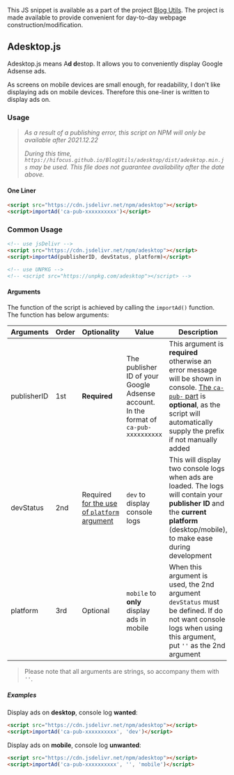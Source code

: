 This JS snippet is available as a part of the project [Blog Utils](https://github.com/hifocus/BlogUltils). The project is made available to provide convenient for day-to-day webpage construction/modification.

## Adesktop.js

Adesktop.js means A**d d**estop. It allows you to conveniently display Google Adsense ads.

As screens on mobile devices are small enough, for readability, I don't like displaying ads on mobile devices. Therefore this one-liner is written to display ads on.

### Usage

> *As a result of a publishing error, this script on NPM will only be available after 2021.12.22*
>
> *During this time, `https://hifocus.github.io/BlogUtils/adesktop/dist/adesktop.min.js` may be used. This file does not guarantee availability after the date above.*

#### One Liner

```html
<script src="https://cdn.jsdelivr.net/npm/adesktop"></script>
<script>importAd('ca-pub-xxxxxxxxxx')</script>
```

### Common Usage

```html
<!-- use jsDelivr -->
<script src="https://cdn.jsdelivr.net/npm/adesktop"></script>
<script>importAd(publisherID, devStatus, platform)</script>

<!-- use UNPKG -->
<!-- <script src="https://unpkg.com/adesktop"></script> -->
```
#### Arguments

The function of the script is achieved by calling the `importAd()` function. The function has below arguments:

| Arguments   | Order | Optionality                                        | Value                                                        | Description                                                  |
| ----------- | ----- | -------------------------------------------------- | ------------------------------------------------------------ | ------------------------------------------------------------ |
| publisherID | 1st   | **Required**                                       | The publisher ID of your Google Adsense account. In the format of `ca-pub-xxxxxxxxxx` | This argument is **required** otherwise an error message will be shown in console. <u>The `ca-pub-` part</u> is **optional**, as the script will automatically supply the prefix if not manually added |
| devStatus   | 2nd   | Required <u>for the use of `platform` argument</u> | `dev` to display console logs                                | This will display two console logs when ads are loaded. The logs will contain your **publisher ID** and the **current platform** (desktop/mobile), to make ease during development |
| platform    | 3rd   | Optional                                           | `mobile` to **only** display ads in mobile                   | When this argument is used, the 2nd argument `devStatus` must be defined. If do not want console logs when using this argument, put `''` as the 2nd argument |

> Please note that all arguments are strings, so accompany them with `''`.

##### Examples

Display ads on **desktop**, console log **wanted**:

```html
<script src="https://cdn.jsdelivr.net/npm/adesktop"></script>
<script>importAd('ca-pub-xxxxxxxxxx', 'dev')</script>
```

Display ads on **mobile**, console log **unwanted**:

```html
<script src="https://cdn.jsdelivr.net/npm/adesktop"></script>
<script>importAd('ca-pub-xxxxxxxxxx', '', 'mobile')</script>
```